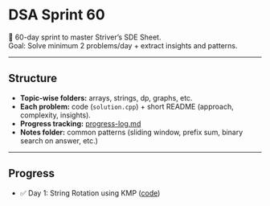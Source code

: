 # DSA Sprint 60

🚀 60-day sprint to master Striver’s SDE Sheet.  
Goal: Solve minimum 2 problems/day + extract insights and patterns.  

---

## Structure
- **Topic-wise folders:** arrays, strings, dp, graphs, etc.  
- **Each problem:** code (`solution.cpp`) + short README (approach, complexity, insights).  
- **Progress tracking:** [progress-log.md](./progress-log.md)  
- **Notes folder:** common patterns (sliding window, prefix sum, binary search on answer, etc.)  

---

## Progress
- ✅ Day 1: String Rotation using KMP ([code](./strings/kmp-string-matching/solution.cpp))  
